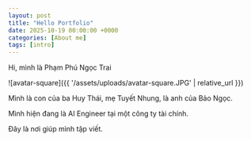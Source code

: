 ```yaml
---
layout: post
title: "Hello Portfolio"
date: 2025-10-19 00:00:00 +0000
categories: [About me]
tags: [intro]
---
```


Hi, mình là Phạm Phú Ngọc Trai

![avatar-square]({{ '/assets/uploads/avatar-square.JPG' | relative_url }})

Mình là con của ba Huy Thái, mẹ Tuyết Nhung, là anh của Bảo Ngọc.

Mình hiện đang là AI Engineer tại một công ty tài chính. 

Đây là nơi giúp mình tập viết.